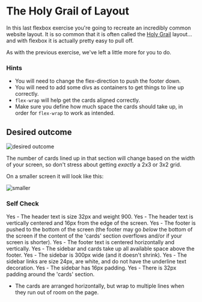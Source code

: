# The Holy Grail of Layout

In this last flexbox exercise you're going to recreate an incredibly common website layout. It is so common that it is often called the [Holy Grail](https://www.google.com/search?q=holy+grail+layout&tbm=isch&sclient=img) layout... and with flexbox it is actually pretty easy to pull off.

As with the previous exercise, we've left a little more for you to do.

### Hints
- You will need to change the flex-direction to push the footer down.
- You will need to add some divs as containers to get things to line up correctly.
- `flex-wrap` will help get the cards aligned correctly.
-  Make sure you define how much space the cards should take up, in order for `flex-wrap` to work as intended.

## Desired outcome

![desired outcome](./desired-outcome.png)

The number of cards lined up in that section will change based on the width of your screen, so don't stress about getting _exactly_ a 2x3 or 3x2 grid.

On a smaller screen it will look like this:

![smaller](./desired-outcome-smaller.png)

### Self Check
Yes - The header text is size 32px and weight 900.
Yes - The header text is vertically centered and 16px from the edge of the screen.
Yes - The footer is pushed to the bottom of the screen (the footer may go _below_ the bottom of the screen if the content of the 'cards' section overflows and/or if your screen is shorter).
Yes - The footer text is centered horizontally and vertically.
Yes - The sidebar and cards take up all available space above the footer.
Yes - The sidebar is 300px wide (and it doesn't shrink).
Yes - The sidebar links are size 24px, are white, and do not have the underline text decoration.
Yes - The sidebar has 16px padding.
Yes - There is 32px padding around the 'cards' section.
- The cards are arranged horizontally, but wrap to multiple lines when they run out of room on the page.
